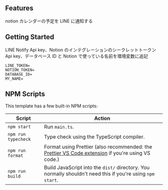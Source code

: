 ## Features

notion カレンダーの予定を LINE に通知する

## Getting Started

LINE Notify Api key、Notion のインテグレーションのシークレットトークン Api key、データベース ID と Notion で使っている名前を環境変数に追記

```.env
LINE_TOKEN=
NOTION_TOKEN=
DATABASE_ID=
MY_NAME=
```

## NPM Scripts

This template has a few built-in NPM scripts:

| Script              | Action                                                                                                                                                                          |
| ------------------- | ------------------------------------------------------------------------------------------------------------------------------------------------------------------------------- |
| `npm start`         | Run `main.ts`.                                                                                                                                                                  |
| `npm run typecheck` | Type check using the TypeScript compiler.                                                                                                                                       |
| `npm run format`    | Format using Prettier (also recommended: the [Prettier VS Code extension](https://marketplace.visualstudio.com/items?itemName=esbenp.prettier-vscode) if you're using VS code.) |
| `npm run build`     | Build JavaScript into the `dist/` directory. You normally shouldn't need this if you're using `npm start`.                                                                      |
